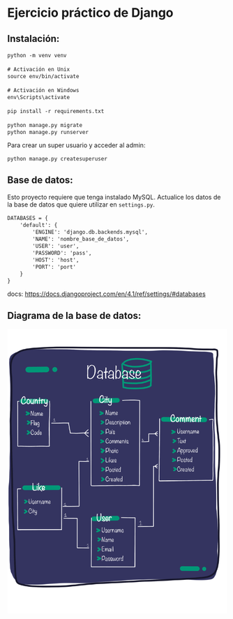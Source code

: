 # Ejercicio práctico de Django

## Instalación:

```
python -m venv venv

# Activación en Unix
source env/bin/activate

# Activación en Windows
env\Scripts\activate

pip install -r requirements.txt

python manage.py migrate
python manage.py runserver
```

Para crear un super usuario y acceder al admin:

```
python manage.py createsuperuser
```

## Base de datos:

Esto proyecto requiere que tenga instalado MySQL.
Actualice los datos de la base de datos que quiere utilizar en `settings.py`.

```
DATABASES = {
    'default': {
        'ENGINE': 'django.db.backends.mysql',
        'NAME': 'nombre_base_de_datos',
        'USER': 'user',
        'PASSWORD': 'pass',
        'HOST': 'host',
        'PORT': 'port'
    }
}
```

docs: https://docs.djangoproject.com/en/4.1/ref/settings/#databases

## Diagrama de la base de datos:

![Diagrama base de datos](docs/db.PNG)
